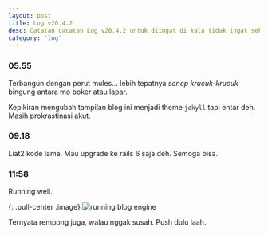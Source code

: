 ```yaml
---
layout: post
title: Log v20.4.2
desc: Catatan cacatan Log v20.4.2 untuk diingat di kala tidak ingat sekaligus sengaja tidak ingat agar kembali mengingat.
category: 'log'
---
```


### 05.55

Terbangun dengan perut mules... lebih tepatnya *senep krucuk-krucuk* bingung antara mo boker atau lapar.

Kepikiran mengubah tampilan blog ini menjadi theme `jekyll` tapi entar deh. Masih prokrastinasi akut.

### 09.18

Liat2 kode lama. Mau upgrade ke rails 6 saja deh. Semoga bisa.

### 11:58

Running well.

{: .pull-center .image}
![running blog engine](/assets/post/running-blog-engine.gif)

Ternyata rempong juga, walau nggak susah. Push dulu laah.
